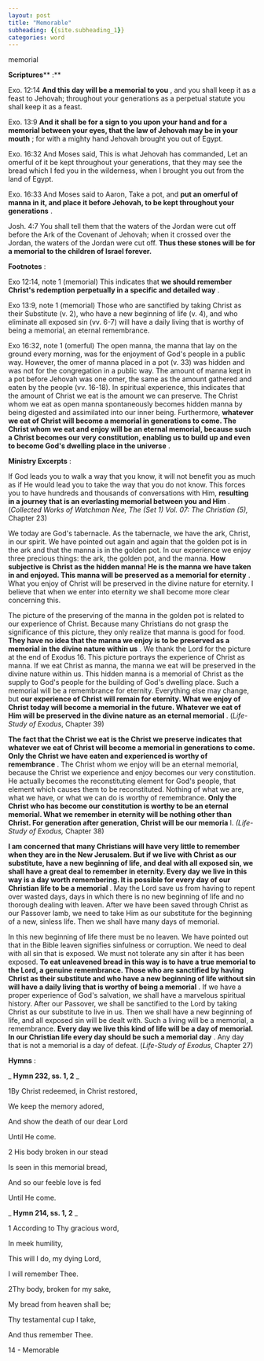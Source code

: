 ```yaml
---
layout: post
title: "Memorable"
subheading: {{site.subheading_1}}
categories: word
---
```


memorial

**Scriptures**** :**

Exo. 12:14 **And this day will be a memorial to you** , and you shall keep it as a feast to Jehovah; throughout your generations as a perpetual statute you shall keep it as a feast.

Exo. 13:9 **And it shall be for a sign to you upon your hand and for a memorial between your eyes, that the law of Jehovah may be in your mouth** ; for with a mighty hand Jehovah brought you out of Egypt.

Exo. 16:32 And Moses said, This is what Jehovah has commanded, Let an omerful of it be kept throughout your generations, that they may see the bread which I fed you in the wilderness, when I brought you out from the land of Egypt.

Exo. 16:33 And Moses said to Aaron, Take a pot, and **put an omerful of manna in it, and place it before Jehovah, to be kept throughout your generations** .

Josh. 4:7 You shall tell them that the waters of the Jordan were cut off before the Ark of the Covenant of Jehovah; when it crossed over the Jordan, the waters of the Jordan were cut off. **Thus these stones will be for a memorial to the children of Israel forever.**

**Footnotes** :

Exo 12:14, note 1 (memorial) This indicates that **we should remember Christ's redemption perpetually in a specific and detailed way** .

Exo 13:9, note 1 (memorial) Those who are sanctified by taking Christ as their Substitute (v. 2), who have a new beginning of life (v. 4), and who eliminate all exposed sin (vv. 6-7) will have a daily living that is worthy of being a memorial, an eternal remembrance.

Exo 16:32, note 1 (omerful) The open manna, the manna that lay on the ground every morning, was for the enjoyment of God's people in a public way. However, the omer of manna placed in a pot (v. 33) was hidden and was not for the congregation in a public way. The amount of manna kept in a pot before Jehovah was one omer, the same as the amount gathered and eaten by the people (vv. 16-18). In spiritual experience, this indicates that the amount of Christ we eat is the amount we can preserve. The Christ whom we eat as open manna spontaneously becomes hidden manna by being digested and assimilated into our inner being. Furthermore, **whatever we eat of Christ will become a memorial in generations to come. The Christ whom we eat and enjoy will be an eternal memorial, because such a Christ becomes our very constitution, enabling us to build up and even to become God's dwelling place in the universe** .

**Ministry Excerpts** :

If God leads you to walk a way that you know, it will not benefit you as much as if He would lead you to take the way that you do not know. This forces you to have hundreds and thousands of conversations with Him, **resulting in a journey that is an everlasting memorial between you and Him** . (_Collected Works of Watchman Nee, The (Set 1) Vol. 07: The Christian (5),_ Chapter 23)

We today are God's tabernacle. As the tabernacle, we have the ark, Christ, in our spirit. We have pointed out again and again that the golden pot is in the ark and that the manna is in the golden pot. In our experience we enjoy three precious things: the ark, the golden pot, and the manna. **How subjective is Christ as the hidden manna! He is the manna we have taken in and enjoyed. This manna will be preserved as a memorial for eternity** . What you enjoy of Christ will be preserved in the divine nature for eternity. I believe that when we enter into eternity we shall become more clear concerning this.

The picture of the preserving of the manna in the golden pot is related to our experience of Christ. Because many Christians do not grasp the significance of this picture, they only realize that manna is good for food. **They have no idea that the manna we enjoy is to be preserved as a memorial in the divine nature within us** . We thank the Lord for the picture at the end of Exodus 16. This picture portrays the experience of Christ as manna. If we eat Christ as manna, the manna we eat will be preserved in the divine nature within us. This hidden manna is a memorial of Christ as the supply to God's people for the building of God's dwelling place. Such a memorial will be a remembrance for eternity. Everything else may change, but **our experience of Christ will remain for eternity. What we enjoy of Christ today will become a memorial in the future. Whatever we eat of Him will be preserved in the divine nature as an eternal memorial** . (_Life-Study of Exodus_, Chapter 39)

**The fact that the Christ we eat is the Christ we preserve indicates that whatever we eat of Christ will become a memorial in generations to come. Only the Christ we have eaten and experienced is worthy of remembrance** . The Christ whom we enjoy will be an eternal memorial, because the Christ we experience and enjoy becomes our very constitution. He actually becomes the reconstituting element for God's people, that element which causes them to be reconstituted. Nothing of what we are, what we have, or what we can do is worthy of remembrance. **Only the Christ who has become our constitution is worthy to be an eternal memorial. What we remember in eternity will be nothing other than Christ. For generation after generation, Christ will be our memoria** l. _(Life-Study of Exodus,_ Chapter 38)

**I am concerned that many Christians will have very little to remember when they are in the New Jerusalem. But if we live with Christ as our substitute, have a new beginning of life, and deal with all exposed sin, we shall have a great deal to remember in eternity. Every day we live in this way is a day worth remembering. It is possible for every day of our Christian life to be a memorial** . May the Lord save us from having to repent over wasted days, days in which there is no new beginning of life and no thorough dealing with leaven. After we have been saved through Christ as our Passover lamb, we need to take Him as our substitute for the beginning of a new, sinless life. Then we shall have many days of memorial.

In this new beginning of life there must be no leaven. We have pointed out that in the Bible leaven signifies sinfulness or corruption. We need to deal with all sin that is exposed. We must not tolerate any sin after it has been exposed. **To eat unleavened bread in this way is to have a true memorial to the Lord, a genuine remembrance. Those who are sanctified by having Christ as their substitute and who have a new beginning of life without sin will have a daily living that is worthy of being a memorial** . If we have a proper experience of God's salvation, we shall have a marvelous spiritual history. After our Passover, we shall be sanctified to the Lord by taking Christ as our substitute to live in us. Then we shall have a new beginning of life, and all exposed sin will be dealt with. Such a living will be a memorial, a remembrance. **Every day we live this kind of life will be a day of memorial. In our Christian life every day should be such a memorial day** . Any day that is not a memorial is a day of defeat. (_Life-Study of Exodus_, Chapter 27)

**Hymns** :

_ **Hymn 232, ss. 1, 2** _

1By Christ redeemed, in Christ restored,

We keep the memory adored,

And show the death of our dear Lord

Until He come.

2 His body broken in our stead

Is seen in this memorial bread,

And so our feeble love is fed

Until He come.

_ **Hymn 214, ss. 1, 2** _

1 According to Thy gracious word,

In meek humility,

This will I do, my dying Lord,

I will remember Thee.

2Thy body, broken for my sake,

My bread from heaven shall be;

Thy testamental cup I take,

And thus remember Thee.

14 - Memorable
